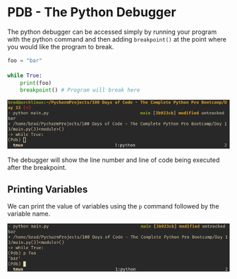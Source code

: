 # PDB - The Python Debugger

The python debugger can be accessed simply by running your program with the python command and then adding `breakpoint()` at the point where you would like the program to break.

```python nums
foo = "bar"

while True:
	print(foo)
	breakpoint() # Program will break here
```

![](Pictures/Debugging%20-%20Breakpoint.png)

The debugger will show the line number and line of code being executed after the breakpoint.
## Printing Variables

We can print the value of variables using the `p` command followed by the variable name.

![](Pictures/Debugging%20-%20Print%20Variable.png)




